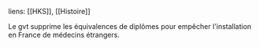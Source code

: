 liens: [[HKS]], [[Histoire]]

Le gvt supprime les équivalences de diplômes pour empêcher l'installation en France de médecins étrangers.